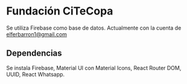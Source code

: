 # Fundación CiTeCopa

Se utiliza Firebase como base de datos. Actualmente con la cuenta de elferbarron1@gmail.com  

## Dependencias
Se instala Firebase, Material UI con Material Icons, React Router DOM, UUID, React Whatsapp.
